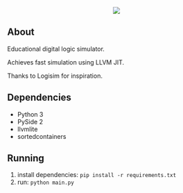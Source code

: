 <p align="center">
<img src="https://i.nuuls.com/hWIoU.png">
</p>

## About
Educational digital logic simulator.

Achieves fast simulation using LLVM JIT.

Thanks to Logisim for inspiration.

## Dependencies
- Python 3
- PySide 2
- llvmlite
- sortedcontainers


## Running
1. install dependencies: `pip install -r requirements.txt`
2. run: `python main.py`
